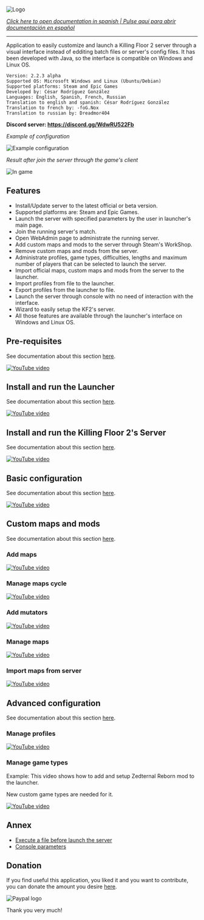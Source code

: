 ![Logo](doc/images/kf2banner.png)

_[Click here to open documentation in spanish | Pulse aquí para abrir documentación en español](LEEME.md)_

---
Application to easily customize and launch a Killing Floor 2 server through a visual interface instead of edditing batch files or server's config files. It has been developed with Java, so the interface is compatible on Windows and Linux OS.

```
Version: 2.2.3 alpha
Supported OS: Microsoft Windows and Linux (Ubuntu/Debian)
Supported platforms: Steam and Epic Games
Developed by: César Rodríguez González
Languages: English, Spanish, French, Russian
Translation to english and spanish: César Rodríguez González
Translation to french by: -foG.Nox
Translation to russian by: Dreadmor404
```
**Discord server: https://discord.gg/WdwRU522Fb**

*Example of configuration*

![Example configuration](doc/images/screenshot00.png)

*Result after join the server through the game's client*

![In game](doc/images/screenshot-in-game.jpg)

## Features

- Install/Update server to the latest official or beta version.
- Supported platforms are: Steam and Epic Games.
- Launch the server with specified parameters by the user in launcher's main page.
- Join the running server's match.
- Open WebAdmin page to administrate the running server.
- Add custom maps and mods to the server through Steam's WorkShop.
- Remove custom maps and mods from the server.
- Administrate profiles, game types, difficulties, lengths and maximum number of players that can be selected to launch the server.
- Import official maps, custom maps and mods from the server to the launcher.
- Import profiles from file to the launcher.
- Export profiles from the launcher to file.
- Launch the server through console with no need of interaction with the interface.
- Wizard to easily setup the KF2's server.
- All those features are available through the launcher's interface on Windows and Linux OS.

## Pre-requisites

See documentation about this section [here](doc/PRE-REQUISITES.md).

[![YouTube video](doc/images/video00-prerequisites.png)](https://www.youtube.com/watch?v=hTaJCDZ3ahQ)


## Install and run the Launcher

See documentation about this section [here](doc/INSTALL-LAUNCHER.md).

[![YouTube video](doc/images/video01-launcher-install.png)](https://www.youtube.com/watch?v=ew7t6XHTFOg)


## Install and run the Killing Floor 2's Server

See documentation about this section [here](doc/INSTALL-SERVER.md).

[![YouTube video](doc/images/video02-server-install.png)](https://www.youtube.com/watch?v=s41C-PLWcQI)


## Basic configuration

See documentation about this section [here](doc/BASIC-CONFIGURATION.md).

[![YouTube video](doc/images/video03-basic-parameters.png)](https://www.youtube.com/watch?v=FFKeWvROfmo)


## Custom maps and mods

See documentation about this section [here](doc/CUSTOM-MAPS.md).

### Add maps

[![YouTube video](doc/images/video04-add-maps.png)](https://www.youtube.com/watch?v=kUKtUBQkYX0)

### Manage maps cycle

[![YouTube video](doc/images/video05-maps-cycle.png)](https://www.youtube.com/watch?v=K7_IrQxcWgQ)

### Add mutators

[![YouTube video](doc/images/video06-add-mutators.png)](https://www.youtube.com/watch?v=knku3crQW7s)

### Manage maps

[![YouTube video](doc/images/video07-manage-maps.png)](https://www.youtube.com/watch?v=zk7BFij-jEs)

### Import maps from server

[![YouTube video](doc/images/video08-import-maps.png)](https://www.youtube.com/watch?v=Oh5q5XVlGDk)



## Advanced configuration

See documentation about this section [here](doc/ADVANCED-CONFIGURATION.md).

### Manage profiles

[![YouTube video](doc/images/video09-manage-profiles.png)](https://www.youtube.com/watch?v=hif6yBDUfzE)

### Manage game types

Example: This video shows how to add and setup Zedternal Reborn mod to the launcher.

New custom game types are needed for it.

[![YouTube video](doc/images/video10-zedternal-reborn.png)](https://www.youtube.com/watch?v=emb2y1rN3iE)

## Annex
- [Execute a file before launch the server](doc/ANNEX.md#execute-a-file-before-launch-the-server)
- [Console parameters](doc/ANNEX.md#console-parameters)

## Donation
If you find useful this application, you liked it and you want to contribute, you can donate the amount you desire [here](https://www.paypal.me/cesarrgon).

![Paypal logo](doc/images/paypal-logo.png)

Thank you very much!
